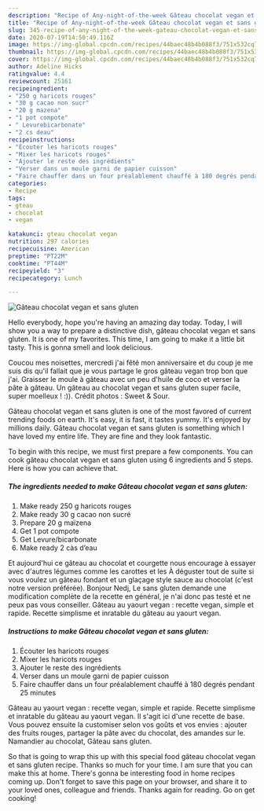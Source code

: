 ```yaml
---
description: "Recipe of Any-night-of-the-week Gâteau chocolat vegan et sans gluten"
title: "Recipe of Any-night-of-the-week Gâteau chocolat vegan et sans gluten"
slug: 345-recipe-of-any-night-of-the-week-gateau-chocolat-vegan-et-sans-gluten
date: 2020-07-19T14:50:49.116Z
image: https://img-global.cpcdn.com/recipes/44baec48b4b088f3/751x532cq70/gateau-chocolat-vegan-et-sans-gluten-photo-principale-de-la-recette.jpg
thumbnail: https://img-global.cpcdn.com/recipes/44baec48b4b088f3/751x532cq70/gateau-chocolat-vegan-et-sans-gluten-photo-principale-de-la-recette.jpg
cover: https://img-global.cpcdn.com/recipes/44baec48b4b088f3/751x532cq70/gateau-chocolat-vegan-et-sans-gluten-photo-principale-de-la-recette.jpg
author: Adeline Hicks
ratingvalue: 4.4
reviewcount: 25161
recipeingredient:
- "250 g haricots rouges"
- "30 g cacao non sucr"
- "20 g mazena"
- "1 pot compote"
- " Levurebicarbonate"
- "2 cs deau"
recipeinstructions:
- "Écouter les haricots rouges"
- "Mixer les haricots rouges"
- "Ajouter le reste des ingrédients"
- "Verser dans un moule garni de papier cuisson"
- "Faire chauffer dans un four préalablement chauffé à 180 degrés pendant 25 minutes"
categories:
- Recipe
tags:
- gteau
- chocolat
- vegan

katakunci: gteau chocolat vegan 
nutrition: 297 calories
recipecuisine: American
preptime: "PT22M"
cooktime: "PT44M"
recipeyield: "3"
recipecategory: Lunch

---
```



![Gâteau chocolat vegan et sans gluten](https://img-global.cpcdn.com/recipes/44baec48b4b088f3/751x532cq70/gateau-chocolat-vegan-et-sans-gluten-photo-principale-de-la-recette.jpg)

Hello everybody, hope you're having an amazing day today. Today, I will show you a way to prepare a distinctive dish, gâteau chocolat vegan et sans gluten. It is one of my favorites. This time, I am going to make it a little bit tasty. This is gonna smell and look delicious.

Coucou mes noisettes, mercredi j&#39;ai fêté mon anniversaire et du coup je me suis dis qu&#39;il fallait que je vous partage le gros gâteau vegan trop bon que j&#39;ai. Graisser le moule à gâteau avec un peu d&#39;huile de coco et verser la pâte à gâteau. Un gâteau au chocolat vegan et sans gluten super facile, super moelleux ! :)). Crédit photos : Sweet &amp; Sour.

Gâteau chocolat vegan et sans gluten is one of the most favored of current trending foods on earth. It's easy, it is fast, it tastes yummy. It's enjoyed by millions daily. Gâteau chocolat vegan et sans gluten is something which I have loved my entire life. They are fine and they look fantastic.


To begin with this recipe, we must first prepare a few components. You can cook gâteau chocolat vegan et sans gluten using 6 ingredients and 5 steps. Here is how you can achieve that.

<!--inarticleads1-->

##### The ingredients needed to make Gâteau chocolat vegan et sans gluten:

1. Make ready 250 g haricots rouges
1. Make ready 30 g cacao non sucré
1. Prepare 20 g maïzena
1. Get 1 pot compote
1. Get  Levure/bicarbonate
1. Make ready 2 càs d’eau


Et aujourd&#39;hui ce gâteau au chocolat et courgette nous encourage à essayer avec d&#39;autres légumes comme les carottes et les À déguster tout de suite si vous voulez un gâteau fondant et un glaçage style sauce au chocolat (c&#39;est notre version préférée). Bonjour Nedj, Le sans gluten demande une modification complète de la recette en général, je n&#39;ai donc pas testé et ne peux pas vous conseiller. Gâteau au yaourt vegan : recette vegan, simple et rapide. Recette simplisme et inratable du gâteau au yaourt vegan. 

<!--inarticleads2-->

##### Instructions to make Gâteau chocolat vegan et sans gluten:

1. Écouter les haricots rouges
1. Mixer les haricots rouges
1. Ajouter le reste des ingrédients
1. Verser dans un moule garni de papier cuisson
1. Faire chauffer dans un four préalablement chauffé à 180 degrés pendant 25 minutes


Gâteau au yaourt vegan : recette vegan, simple et rapide. Recette simplisme et inratable du gâteau au yaourt vegan. Il s&#39;agit ici d&#39;une recette de base. Vous pouvez ensuite la customiser selon vos goûts et vos envies : ajouter des fruits rouges, partager la pâte avec du chocolat, des amandes sur le. Namandier au chocolat, Gâteau sans gluten. 

So that is going to wrap this up with this special food gâteau chocolat vegan et sans gluten recipe. Thanks so much for your time. I am sure that you can make this at home. There's gonna be interesting food in home recipes coming up. Don't forget to save this page on your browser, and share it to your loved ones, colleague and friends. Thanks again for reading. Go on get cooking!
